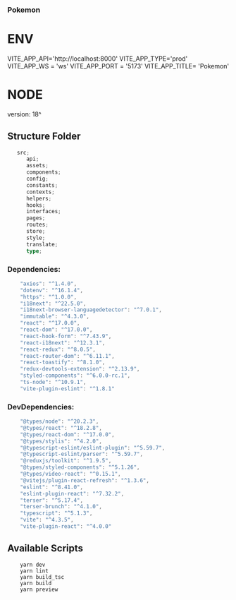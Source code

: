 ### Pokemon
# ENV
VITE_APP_API='http://localhost:8000'
VITE_APP_TYPE='prod'
VITE_APP_WS = 'ws'
VITE_APP_PORT = '5173'
VITE_APP_TITLE= 'Pokemon'

# NODE
version: 18^

## Structure Folder

```typescript
   src;
      api;
      assets;
      components;
      config;
      constants;
      contexts;
      helpers;
      hooks;
      interfaces;
      pages;
      routes;
      store;
      style;
      translate;
      type;
```

### Dependencies:

```javascript
    "axios": "^1.4.0",
    "dotenv": "^16.1.4",
    "https": "^1.0.0",
    "i18next": "^22.5.0",
    "i18next-browser-languagedetector": "^7.0.1",
    "immutable": "^4.3.0",
    "react": "^17.0.0",
    "react-dom": "^17.0.0",
    "react-hook-form": "^7.43.9",
    "react-i18next": "^12.3.1",
    "react-redux": "^8.0.5",
    "react-router-dom": "^6.11.1",
    "react-toastify": "^8.1.0",
    "redux-devtools-extension": "^2.13.9",
    "styled-components": "^6.0.0-rc.1",
    "ts-node": "^10.9.1",
    "vite-plugin-eslint": "^1.8.1"
```

### DevDependencies:

```javascript
    "@types/node": "^20.2.3",
    "@types/react": "^18.2.8",
    "@types/react-dom": "^17.0.0",
    "@types/stylis": "^4.2.0",
    "@typescript-eslint/eslint-plugin": "^5.59.7",
    "@typescript-eslint/parser": "^5.59.7",
    "@reduxjs/toolkit": "^1.9.5",
    "@types/styled-components": "^5.1.26",
    "@types/video-react": "^0.15.1",
    "@vitejs/plugin-react-refresh": "^1.3.6",
    "eslint": "^8.41.0",
    "eslint-plugin-react": "^7.32.2",
    "terser": "^5.17.4",
    "terser-brunch": "^4.1.0",
    "typescript": "^5.1.3",
    "vite": "^4.3.5",
    "vite-plugin-react": "^4.0.0"
```

## Available Scripts

```javscript
    yarn dev
    yarn lint
    yarn build_tsc
    yarn build
    yarn preview
```
